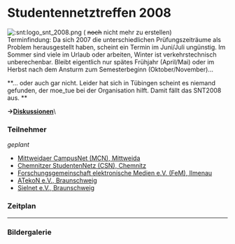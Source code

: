 # Studentennetztreffen 2008

![:snt:logo_snt_2008.png](/snt/logo_snt_2008.png) ( ~~noch~~ nicht mehr
zu erstellen)\
Terminfindung: Da sich 2007 die unterschiedlichen Prüfungszeiträume als
Problem herausgestellt haben, scheint ein Termin im Juni/Juli ungünstig.
Im Sommer sind viele im Urlaub oder arbeiten, Winter ist
verkehrstechnisch unberechenbar. Bleibt eigentlich nur spätes Frühjahr
(April/Mai) oder im Herbst nach dem Ansturm zum Semesterbeginn
(Oktober/November)\...

**\... oder auch gar nicht. Leider hat sich in Tübingen scheint es
niemand gefunden, der moe_tue bei der Organisation hilft. Damit fällt
das SNT2008 aus. **

**-\>[Diskussionen](/talk/SNT/SNT2008)**\

### Teilnehmer

*geplant*

-   [Mittweidaer CampusNet (MCN), Mittweida](/studnetze/mcn)
-   [Chemnitzer StudentenNetz (CSN), Chemnitz](/studnetze/csn)
-   [Forschungsgemeinschaft elektronische Medien e.V. (FeM),
    Ilmenau](/studnetze/fem)
-   [ATekoN e.V., Braunschweig](/studnetze/atekon)
-   [Sielnet e.V., Braunschweig](/studnetze/sielnet)

### Zeitplan

------------------------------------------------------------------------

### Bildergalerie
